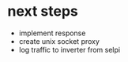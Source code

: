 # next steps

 * implement response
 * create unix socket proxy
 * log traffic to inverter from selpi
